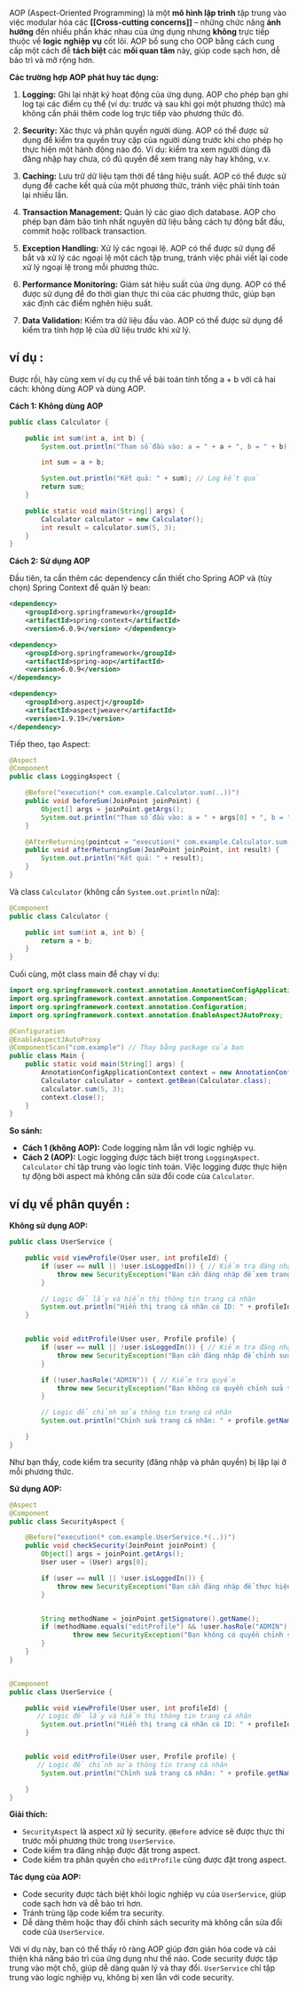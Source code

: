 AOP (Aspect-Oriented Programming) là một **mô hình lập trình** tập trung vào việc modular hóa các **[[Cross-cutting concerns]]** – những chức năng **ảnh hưởng** đến nhiều phần khác nhau của ứng dụng nhưng **không** trực tiếp thuộc về **logic** **nghiệp** **vụ** cốt lõi.  AOP bổ sung cho OOP bằng cách cung cấp một cách để **tách biệt** các **mối quan tâm** này, giúp code sạch hơn, dễ bảo trì và mở rộng hơn.

**Các trường hợp AOP phát huy tác dụng:**

1. **Logging:** Ghi lại nhật ký hoạt động của ứng dụng.  AOP cho phép bạn ghi log tại các điểm cụ thể (ví dụ: trước và sau khi gọi một phương thức) mà không cần phải thêm code log trực tiếp vào phương thức đó.

2. **Security:** Xác thực và phân quyền người dùng.  AOP có thể được sử dụng để kiểm tra quyền truy cập của người dùng trước khi cho phép họ thực hiện một hành động nào đó.  Ví dụ: kiểm tra xem người dùng đã đăng nhập hay chưa, có đủ quyền để xem trang này hay không, v.v.

3. **Caching:** Lưu trữ dữ liệu tạm thời để tăng hiệu suất.  AOP có thể được sử dụng để cache kết quả của một phương thức, tránh việc phải tính toán lại nhiều lần.

4. **Transaction Management:** Quản lý các giao dịch database. AOP cho phép bạn đảm bảo tính nhất nguyên dữ liệu bằng cách tự động bắt đầu, commit hoặc rollback transaction.

5. **Exception Handling:** Xử lý các ngoại lệ. AOP có thể được sử dụng để bắt và xử lý các ngoại lệ một cách tập trung, tránh việc phải viết lại code xử lý ngoại lệ trong mỗi phương thức.

6. **Performance Monitoring:** Giám sát hiệu suất của ứng dụng.  AOP có thể được sử dụng để đo thời gian thực thi của các phương thức, giúp bạn xác định các điểm nghẽn hiệu suất.

7. **Data Validation:** Kiểm tra dữ liệu đầu vào. AOP có thể được sử dụng để kiểm tra tính hợp lệ của dữ liệu trước khi xử lý.


## ví dụ : 
Được rồi, hãy cùng xem ví dụ cụ thể về bài toán tính tổng a + b với cả hai cách: không dùng AOP và dùng AOP.

**Cách 1: Không dùng AOP**

```java
public class Calculator {

    public int sum(int a, int b) {
        System.out.println("Tham số đầu vào: a = " + a + ", b = " + b); // Log tham số đầu vào

        int sum = a + b;

        System.out.println("Kết quả: " + sum); // Log kết quả
        return sum;
    }

    public static void main(String[] args) {
        Calculator calculator = new Calculator();
        int result = calculator.sum(5, 3);
    }
}
```

**Cách 2: Sử dụng AOP**

Đầu tiên, ta cần thêm các dependency cần thiết cho Spring AOP và (tùy chọn) Spring Context để quản lý bean:

```xml
<dependency>
    <groupId>org.springframework</groupId>
    <artifactId>spring-context</artifactId>
    <version>6.0.9</version> </dependency>

<dependency>
    <groupId>org.springframework</groupId>
    <artifactId>spring-aop</artifactId>
    <version>6.0.9</version>
</dependency>

<dependency>
    <groupId>org.aspectj</groupId>
    <artifactId>aspectjweaver</artifactId>
    <version>1.9.19</version>
</dependency>
```

Tiếp theo, tạo Aspect:

```java
@Aspect
@Component
public class LoggingAspect {

    @Before("execution(* com.example.Calculator.sum(..))")
    public void beforeSum(JoinPoint joinPoint) {
        Object[] args = joinPoint.getArgs();
        System.out.println("Tham số đầu vào: a = " + args[0] + ", b = " + args[1]);
    }

    @AfterReturning(pointcut = "execution(* com.example.Calculator.sum(..))", returning = "result")
    public void afterReturningSum(JoinPoint joinPoint, int result) {
        System.out.println("Kết quả: " + result);
    }
}
```

Và class `Calculator` (không cần `System.out.println` nữa):

```java
@Component
public class Calculator {

    public int sum(int a, int b) {
        return a + b;
    }
}
```

Cuối cùng, một class main để chạy ví dụ:

```java
import org.springframework.context.annotation.AnnotationConfigApplicationContext;
import org.springframework.context.annotation.ComponentScan;
import org.springframework.context.annotation.Configuration;
import org.springframework.context.annotation.EnableAspectJAutoProxy;

@Configuration
@EnableAspectJAutoProxy
@ComponentScan("com.example") // Thay bằng package của bạn
public class Main {
    public static void main(String[] args) {
        AnnotationConfigApplicationContext context = new AnnotationConfigApplicationContext(Main.class);
        Calculator calculator = context.getBean(Calculator.class);
        calculator.sum(5, 3);
        context.close();
    }
}
```


**So sánh:**

* **Cách 1 (không AOP):** Code logging nằm lẫn với logic nghiệp vụ.
* **Cách 2 (AOP):** Logic logging được tách biệt trong `LoggingAspect`. `Calculator` chỉ tập trung vào logic tính toán.  Việc logging được thực hiện tự động bởi aspect mà không cần sửa đổi code của `Calculator`.


## ví dụ về phân quyền : 
**Không sử dụng AOP:**

```java
public class UserService {

    public void viewProfile(User user, int profileId) {
        if (user == null || !user.isLoggedIn()) { // Kiểm tra đăng nhập
            throw new SecurityException("Bạn cần đăng nhập để xem trang cá nhân.");
        }

        // Logic để lấy và hiển thị thông tin trang cá nhân
        System.out.println("Hiển thị trang cá nhân có ID: " + profileId);
    }


    public void editProfile(User user, Profile profile) {
        if (user == null || !user.isLoggedIn()) { // Kiểm tra đăng nhập
            throw new SecurityException("Bạn cần đăng nhập để chỉnh sửa trang cá nhân.");
        }

        if (!user.hasRole("ADMIN")) { // Kiểm tra quyền
            throw new SecurityException("Bạn không có quyền chỉnh sửa trang cá nhân.");
        }

        // Logic để chỉnh sửa thông tin trang cá nhân
        System.out.println("Chỉnh sửa trang cá nhân: " + profile.getName());

    }
}
```

Như bạn thấy, code kiểm tra security (đăng nhập và phân quyền) bị lặp lại ở mỗi phương thức.

**Sử dụng AOP:**

```java
@Aspect
@Component
public class SecurityAspect {

    @Before("execution(* com.example.UserService.*(..))")
    public void checkSecurity(JoinPoint joinPoint) {
        Object[] args = joinPoint.getArgs();
        User user = (User) args[0];

        if (user == null || !user.isLoggedIn()) {
            throw new SecurityException("Bạn cần đăng nhập để thực hiện hành động này.");
        }


        String methodName = joinPoint.getSignature().getName();
        if (methodName.equals("editProfile") && !user.hasRole("ADMIN")) {
                throw new SecurityException("Bạn không có quyền chỉnh sửa trang cá nhân.");
        }
    }
}


@Component
public class UserService {

    public void viewProfile(User user, int profileId) {
       // Logic để lấy và hiển thị thông tin trang cá nhân
        System.out.println("Hiển thị trang cá nhân có ID: " + profileId);
    }


    public void editProfile(User user, Profile profile) {
       // Logic để chỉnh sửa thông tin trang cá nhân
        System.out.println("Chỉnh sửa trang cá nhân: " + profile.getName());

    }
}
```

**Giải thích:**

* `SecurityAspect` là aspect xử lý security.  `@Before` advice sẽ được thực thi trước mỗi phương thức trong `UserService`.
* Code kiểm tra đăng nhập được đặt trong aspect.
* Code kiểm tra phân quyền cho `editProfile` cũng được đặt trong aspect.

**Tác dụng của AOP:**

* Code security được tách biệt khỏi logic nghiệp vụ của `UserService`, giúp code sạch hơn và dễ bảo trì hơn.
* Tránh trùng lặp code kiểm tra security.
* Dễ dàng thêm hoặc thay đổi chính sách security mà không cần sửa đổi code của `UserService`.

Với ví dụ này, bạn có thể thấy rõ ràng AOP giúp đơn giản hóa code và cải thiện khả năng bảo trì của ứng dụng như thế nào.  Code security được tập trung vào một chỗ, giúp dễ dàng quản lý và thay đổi.  `UserService` chỉ tập trung vào logic nghiệp vụ, không bị xen lẫn với code security.




